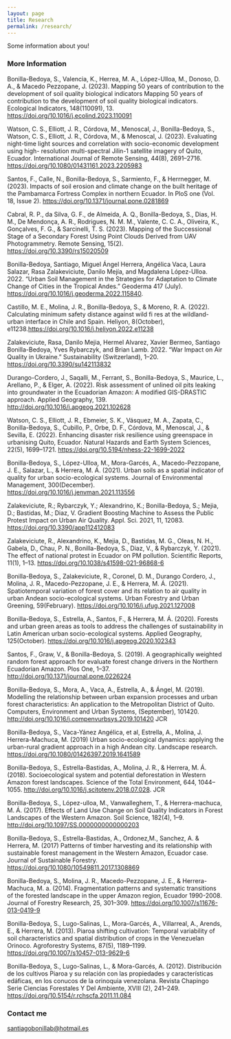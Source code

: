 ```yaml
---
layout: page
title: Research
permalink: /research/
---
```


Some information about you!

### More Information

Bonilla-Bedoya, S., Valencia, K., Herrea, M. A., López-Ulloa, M., Donoso, D. A., & Macedo Pezzopane, J. (2023). Mapping 50 years of contribution to the development of soil quality biological indicators Mapping 50 years of contribution to the development of soil quality biological indicators. Ecological Indicators, 148(110091), 13. https://doi.org/10.1016/j.ecolind.2023.110091

Watson, C. S., Elliott, J. R., Córdova, M., Menoscal, J., Bonilla-Bedoya, S., Watson, C. S., Elliott, J. R., Córdova, M., & Menoscal, J. (2023). Evaluating night-time light sources and correlation with socio-economic development using high- resolution multi-spectral Jilin-1 satellite imagery of Quito, Ecuador. International Journal of Remote Sensing, 44(8), 2691–2716. https://doi.org/10.1080/01431161.2023.2205983


Santos, F., Calle, N., Bonilla-Bedoya, S., Sarmiento, F., & Herrnegger, M. (2023). Impacts of soil erosion and climate change on the built heritage of the Pambamarca Fortress Complex in northern Ecuador. In PloS one (Vol. 18, Issue 2). https://doi.org/10.1371/journal.pone.0281869

Cabral, R. P., da Silva, G. F., de Almeida, A. Q., Bonilla-Bedoya, S., Dias, H. M., De Mendonça, A. R., Rodrigues, N. M. M., Valente, C. C. A., Oliveira, K., Gonçalves, F. G., & Sarcinelli, T. S. (2023). Mapping of the Successional Stage of a Secondary Forest Using Point Clouds Derived from UAV Photogrammetry. Remote Sensing, 15(2). https://doi.org/10.3390/rs15020509

Bonilla-Bedoya, Santiago, Miguel Ángel Herrera, Angélica Vaca, Laura Salazar, Rasa Zalakeviciute, Danilo Mejía, and Magdalena López-Ulloa. 2022. “Urban Soil Management in the Strategies for Adaptation to Climate Change of Cities in the Tropical Andes.” Geoderma 417 (July). https://doi.org/10.1016/j.geoderma.2022.115840.

Castillo, M. E., Molina, J. R., Bonilla-Bedoya, S., & Moreno, R. A. (2022). Calculating minimum safety distance against wild fi res at the wildland-urban interface in Chile and Spain. Heliyon, 8(October), e11238.https://doi.org/10.1016/j.heliyon.2022.e11238


Zalakeviciute, Rasa, Danilo Mejia, Hermel Alvarez, Xavier Bermeo, Santiago Bonilla-Bedoya, Yves Rybarczyk, and Brian Lamb. 2022. “War Impact on Air Quality in Ukraine.” Sustainability (Switzerland), 1–20. https://doi.org/10.3390/su142113832

Durango-Cordero, J., Saqalli, M., Ferrant, S., Bonilla-Bedoya, S., Maurice, L., Arellano, P., & Elger, A. (2022). Risk assessment of unlined oil pits leaking into groundwater in the Ecuadorian Amazon: A modified GIS-DRASTIC approach. Applied Geography, 139. http://doi.org/10.1016/j.apgeog.2021.102628

Watson, C. S., Elliott, J. R., Ebmeier, S. K., Vásquez, M. A., Zapata, C., Bonilla-Bedoya, S., Cubillo, P., Orbe, D. F., Córdova, M., Menoscal, J., & Sevilla, E. (2022). Enhancing disaster risk resilience using greenspace in urbanising Quito, Ecuador. Natural Hazards and Earth System Sciences, 22(5), 1699–1721. https://doi.org/10.5194/nhess-22-1699-2022

Bonilla-Bedoya, S., López-Ulloa, M., Mora-Garcés, A., Macedo-Pezzopane, J. E., Salazar, L., & Herrera, M. Á. (2021). Urban soils as a spatial indicator of quality for urban socio-ecological systems. Journal of Environmental Management, 300(December). https://doi.org/10.1016/j.jenvman.2021.113556

Zalakeviciute, R.; Rybarczyk, Y.; Alexandrino, K.; Bonilla-Bedoya, S.; Mejia, D.; Bastidas, M.; Diaz, V. Gradient Boosting Machine to Assess the Public Protest Impact on Urban Air Quality. Appl. Sci. 2021, 11, 12083. https://doi.org/10.3390/app112412083

Zalakeviciute, R., Alexandrino, K., Mejia, D., Bastidas, M. G., Oleas, N. H., Gabela, D., Chau, P. N., Bonilla-Bedoya, S., Diaz, V., & Rybarczyk, Y. (2021). The effect of national protest in Ecuador on PM pollution. Scientific Reports, 11(1), 1–13. https://doi.org/10.1038/s41598-021-96868-6

Bonilla-Bedoya, S., Zalakeviciute, R., Coronel, D. M., Durango Cordero, J., Molina, J. R., Macedo-Pezzopane, J. E., & Herrera, M. Á. (2021). Spatiotemporal variation of forest cover and its relation to air quality in urban Andean socio-ecological systems. Urban Forestry and Urban Greening, 59(February). https://doi.org/10.1016/j.ufug.2021.127008

Bonilla-Bedoya, S., Estrella, A., Santos, F., & Herrera, M. Á. (2020). Forests and urban green areas as tools to address the challenges of sustainability in Latin American urban socio-ecological systems. Applied Geography, 125(October). https://doi.org/10.1016/j.apgeog.2020.102343

Santos, F., Graw, V., & Bonilla-Bedoya, S. (2019). A geographically weighted random forest approach for evaluate forest change drivers in the Northern Ecuadorian Amazon. Plos One, 1–37. http://doi.org/10.1371/journal.pone.0226224

Bonilla-Bedoya, S., Mora, A., Vaca, A., Estrella, A., & Ángel, M. (2019). Modelling the relationship between urban expansion processes and urban forest characteristics: An application to the Metropolitan District of Quito. Computers, Environment and Urban Systems, (September), 101420. http://doi.org/10.1016/j.compenvurbsys.2019.101420 JCR

Bonilla-Bedoya, S., Vaca-Yánez Angélica, et al, Estrella, A., Molina, J. Herrera-Machuca, M. (2019) Urban socio-ecological dynamics: applying the urban-rural gradient approach in a high Andean city. Landscape research. https://doi.org/10.1080/01426397.2019.1641589

Bonilla-Bedoya, S., Estrella-Bastidas, A., Molina, J. R., & Herrera, M. Á. (2018). Socioecological system and potential deforestation in Western Amazon forest landscapes. Science of the Total Environment, 644, 1044–1055. http://doi.org/10.1016/j.scitotenv.2018.07.028. JCR

Bonilla-Bedoya, S., López-ulloa, M., Vanwalleghem, T., & Herrera-machuca, M. Á. (2017). Effects of Land Use Change on Soil Quality Indicators in Forest Landscapes of the Western Amazon. Soil Science, 182(4), 1–9. http://doi.org/10.1097/SS.0000000000000203

Bonilla-Bedoya, S., Estrella-Bastidas, A., Ordonez,M., Sanchez, A. & Herrera, M. (2017) Patterns of timber harvesting and its relationship with sustainable forest management in the Western Amazon, Ecuador case. Journal of Sustainable Forestry. https://doi.org/10.1080/10549811.2017.1308869 

Bonilla-Bedoya, S., Molina, J. R., Macedo-Pezzopane, J. E., & Herrera-Machuca, M. a. (2014). Fragmentation patterns and systematic transitions of the forested landscape in the upper Amazon region, Ecuador 1990-2008. Journal of Forestry Research, 25, 301–309. https://doi.org/10.1007/s11676-013-0419-9

Bonilla-Bedoya, S., Lugo-Salinas, L., Mora-Garcés, A., Villarreal, A., Arends, E., & Herrera, M. (2013). Piaroa shifting cultivation: Temporal variability of soil characteristics and spatial distribution of crops in the Venezuelan Orinoco. Agroforestry Systems, 87(5), 1189–1199.  https://doi.org/10.1007/s10457-013-9629-6 

Bonilla-Bedoya, S., Lugo-Salinas, L., & Mora-Garcés, A. (2012). Distribución de los cultivos Piaroa y su relación con las propiedades y características edáficas, en los conucos de la orinoquia venezolana. Revista Chapingo Serie Ciencias Forestales Y Del Ambiente, XVIII (2), 241–249.  https://doi.org/10.5154/r.rchscfa.2011.11.084



### Contact me

[santiagobonillab@hotmail.es](mailto:santiagobonillab@hotmail.es)
